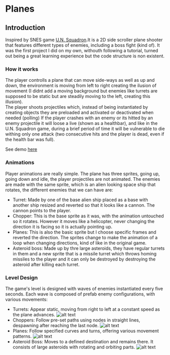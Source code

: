 # Planes

## Introduction
Inspired by SNES game [U.N. Squadron](https://es.wikipedia.org/wiki/U.N._Squadron).It is a 2D side scroller plane shooter that features different types of enemies, including a boss fight (kind of). It was the first project I did on my own, withouth following a tutorial, turned out being a great learning experience but the code structure is non existent.  

### How it works
The player controlls a plane that can move side-ways as well as up and down, the environment is moving from left to right creating the ilusion of movement (I didnt add a moving background but enemies like turrets are supposed to be static but are steadily moving to the left, creating this illusion).  
The player shoots projectiles which, instead of being instantiated by creating objects they are preloaded and activated or deactivated when needed (polling)
If the player crashes with an enemy or its hitted by an enemy projectile it will loose a live (shown as a healthbar), and like in the U.N. Squadron game, during a brief period of time it will be vulnerable to die withing only one attack (two consecutive hits and the player is dead, even if the health bar was full).

See demo [here](https://drive.google.com/file/d/17w908gKJeiXT_ek3UJBFH5gc5xkCnGVI/view?usp=drive_link)
### Animations
Player animations are really simple. The plane has three sprites, going up, going down and idle, the player projectiles are not animated. 
The enemies are made with the same sprite, which is an alien looking space ship that rotates, the different enemies that we can have are:
* Turret: Made by one of the base alien ship placed as a base with another ship resized and reverted so that it looks like a cannon. The cannon points to the player.
* Chopper: This is the base sprite as it was, with the animation untouched so it rotates. However it moves like a helicopter, never changing the direction it is facing so it is actually pointing up.
* Planes: This is also the basic sprite but I choose specific frames and reverted the direction. The sprites change to make the animation of a loop when changing directions, kind of like in the original game.
* Asteroid boss: Made up by thre large asteroids, they have regular turrets in them and a new sprite that is a missile turret which throws homing missiles to the player and it can only be destroyed by destroying the asteroid after killing each turret.

### Level Design
The game's level is designed with waves of enemies instantiated every five seconds. Each wave is composed of prefab enemy configurations, with various movements:

- Turrets: Appear static, moving from right to left at a constant speed as the plane advances.
![alt text](https://media.giphy.com/media/v1.Y2lkPTc5MGI3NjExNDI1NTBtOTd4ZjA2cG50dG9ta3Q2N3B2N3NpYXc3MHYyeWZvaDJhNSZlcD12MV9pbnRlcm5hbF9naWZfYnlfaWQmY3Q9Zw/NYArk1UlfRCH0l5a8I/giphy.gif "SampleAnimation")
- Choppers: Follow pre-set paths using nodes in straight lines, despawning after reaching the last node.
![alt text](https://media.giphy.com/media/v1.Y2lkPTc5MGI3NjExczBqdzJod2RwaHcxYzl4MnZkc3BhYmRhajBpZXd2cm9yaXhwcHh3OCZlcD12MV9pbnRlcm5hbF9naWZfYnlfaWQmY3Q9Zw/DxfY7cLLtFlpnpk8Wk/giphy.gif "SampleAnimation")
- Planes: Follow specified curves and turns, offering various movement patterns.
![alt text](https://media.giphy.com/media/v1.Y2lkPTc5MGI3NjExN3E1d2QzY284OWlvMzJ2ZDI0NHg0YnJzYXhteXI2dGNqNHQwbXU3dSZlcD12MV9pbnRlcm5hbF9naWZfYnlfaWQmY3Q9Zw/1uaK5D6txKpBjgtHNK/giphy.gif "SampleAnimation")
- Asteroid Boss: Moves to a defined destination and remains there. It consists of large asteroids with rotating and orbiting parts.
![alt text](https://dribbble.s3.amazonaws.com/direct-uploads/3d827b8a-4c69-4789-891c-5ec3bc338cc0/planes_boss.gif?X-Amz-Algorithm=AWS4-HMAC-SHA256&X-Amz-Credential=AKIAIJUPYEOE5MYHCRCQ%2F20230803%2Fus-east-1%2Fs3%2Faws4_request&X-Amz-Date=20230803T161851Z&X-Amz-Expires=900&X-Amz-SignedHeaders=host&X-Amz-Signature=44d5d17d12a8175ad27e15c69995c1bcb72e349b12c0fc118413944d8e6b0e2e "SampleAnimation")
